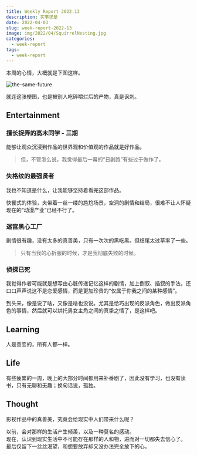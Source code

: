 ```yaml
---
title: Weekly Report 2022.13
description: 实事求是
date: 2022-04-03
slug: week-report-2022-13
image: img/2022/04/SquirrelNesting.jpg
categories:
  - week-report
tags:
  - week-report
---
```


本周的心情，大概就是下图这样。

![the-same-future](img/2022/04/no-future.jpg)

就连这张梗图，也是被别人吃碎嚼烂后的产物，真是讽刺。

## Entertainment

### 擅长捉弄的高木同学 - 三期

能够让观众沉浸到作品的世界观和价值观的作品就是好作品。

> 但，不管怎么说，我觉得最后一幕的“日剧跑”有些过于做作了。

### 失格纹的最强贤者

我也不知道是什么，让我能够坚持着看完这部作品。

快餐式的体验，夹带着一丝一缕的尴尬场景，空洞的剧情和结局，很难不让人怀疑现在的“动漫产业”已经不行了。

### 迷宫黑心工厂

剧情很有趣，没有太多的真善美，只有一次次的黑吃黑。但结尾太过草率了一些。

> 只有当我的心折服的时候，才是我彻底失败的时候。

### 侦探已死

我觉得作者可能就是想写由心脏传递记忆这样的剧情，加上倒叙、插叙的手法，还口口声声说这不是恋爱感情，而是更加珍贵的“仅属于你我之间的某种感情”。

到头来，像是说了啥，又像是啥也没说。尤其是恰巧出现的反派角色，做出反派角色的事情，然后就可以烘托男女主角之间的真挚之情了，是这样吧。

## Learning

人是善变的，所有人都一样。

## Life

有些疲累的一周，晚上的大部分时间都用来补番剧了，因此没有学习，也没有读书，只有无聊和无趣；换句话说，孤独。

## Thought

影视作品中的真善美，究竟会给现实中人们带来什么呢？

以前，会对那样的生活产生倾羡，以及一种莫名的感动。  
现在，认识到现实生活中不可能存在那样的人和物，进而对一切都失去信心了。  
最后仅留下一丝丝渴望，和想要放弃却又没办法完全放下的心。
